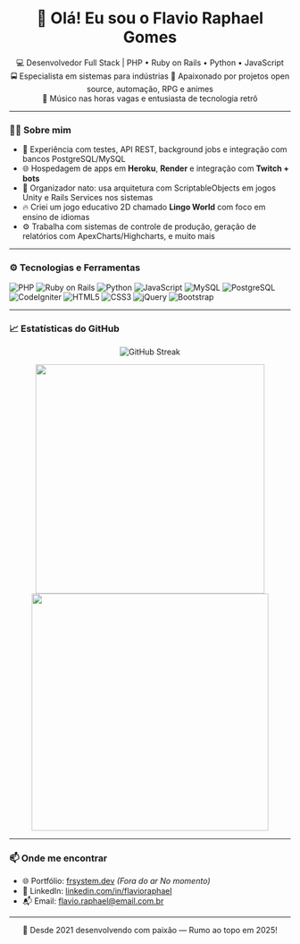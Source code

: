 <h1 align="center">👋 Olá! Eu sou o Flavio Raphael Gomes</h1>

<p align="center">
  💻 Desenvolvedor Full Stack | PHP • Ruby on Rails • Python • JavaScript <br>
  🚍 Especialista em sistemas para indústrias
  🔧 Apaixonado por projetos open source, automação, RPG e animes<br>
  🎸 Músico nas horas vagas e entusiasta de tecnologia retrô<br>
</p>

---

### 👨‍💻 Sobre mim

- 🧪 Experiência com testes, API REST, background jobs e integração com bancos PostgreSQL/MySQL
- 🌐 Hospedagem de apps em **Heroku**, **Render** e integração com **Twitch + bots**
- 🧩 Organizador nato: usa arquitetura com ScriptableObjects em jogos Unity e Rails Services nos sistemas
- 🔥 Criei um jogo educativo 2D chamado **Lingo World** com foco em ensino de idiomas
- ⚙️ Trabalha com sistemas de controle de produção, geração de relatórios com ApexCharts/Highcharts, e muito mais

---

### ⚙️ Tecnologias e Ferramentas

![PHP](https://img.shields.io/badge/-PHP-777BB4?style=flat&logo=php&logoColor=white)
![Ruby on Rails](https://img.shields.io/badge/-Ruby%20on%20Rails-CC0000?style=flat&logo=ruby-on-rails&logoColor=white)
![Python](https://img.shields.io/badge/-Python-3776AB?style=flat&logo=python&logoColor=white)
![JavaScript](https://img.shields.io/badge/-JavaScript-F7DF1E?style=flat&logo=javascript&logoColor=black)
![MySQL](https://img.shields.io/badge/-MySQL-4479A1?style=flat&logo=mysql&logoColor=white)
![PostgreSQL](https://img.shields.io/badge/-PostgreSQL-336791?style=flat&logo=postgresql&logoColor=white)
![CodeIgniter](https://img.shields.io/badge/-CodeIgniter-E44D26?style=flat&logo=codeigniter&logoColor=white)
![HTML5](https://img.shields.io/badge/-HTML5-E34F26?style=flat&logo=html5&logoColor=white)
![CSS3](https://img.shields.io/badge/-CSS3-1572B6?style=flat&logo=css3)
![jQuery](https://img.shields.io/badge/-jQuery-0769AD?style=flat&logo=jquery)
![Bootstrap](https://img.shields.io/badge/-Bootstrap-7952B3?style=flat&logo=bootstrap)

---

### 📈 Estatísticas do GitHub

<p align="center">
  <img src="https://streak-stats.demolab.com?user=Frgomes2&theme=dark&locale=pt_BR" alt="GitHub Streak" />
</p>
<p align="center">
  <img src="https://github-readme-stats.vercel.app/api?username=Frgomes2&show_icons=true&theme=radical&locale=pt-BR" width="410" />
  <img src="https://github-readme-stats.vercel.app/api/top-langs/?username=Frgomes2&layout=compact&theme=radical&card_width=410&locale=pt-BR" width="424" />
</p>

---

### 📫 Onde me encontrar

- 🌐 Portfólio: [frsystem.dev](https://frsystem.dev) *(Fora do ar No momento)*
- 💼 LinkedIn: [linkedin.com/in/flavioraphael]([https://linkedin.com/in/flavioraphael](https://www.linkedin.com/in/flavio-raphael-gomes-405847182/pt?originalSubdomain=br))
- 📬 Email: flavio.raphael@email.com.br

---

<p align="center">
  🚀 Desde 2021 desenvolvendo com paixão — Rumo ao topo em 2025!
</p>
